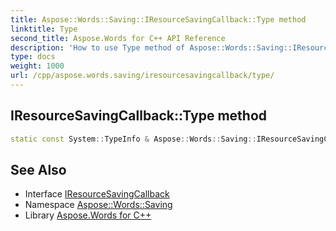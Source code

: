 ```yaml
---
title: Aspose::Words::Saving::IResourceSavingCallback::Type method
linktitle: Type
second_title: Aspose.Words for C++ API Reference
description: 'How to use Type method of Aspose::Words::Saving::IResourceSavingCallback class in C++.'
type: docs
weight: 1000
url: /cpp/aspose.words.saving/iresourcesavingcallback/type/
---
```

## IResourceSavingCallback::Type method




```cpp
static const System::TypeInfo & Aspose::Words::Saving::IResourceSavingCallback::Type()
```

## See Also

* Interface [IResourceSavingCallback](../)
* Namespace [Aspose::Words::Saving](../../)
* Library [Aspose.Words for C++](../../../)
